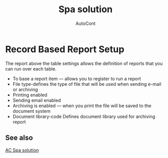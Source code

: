 ﻿---
    title: "Spa solution"
    author: AutoCont
    ms.date: 04/30/2018
    ms.topic: article
    ms.prod: dynamics-nav-2017
    ms.contentlocale: en
    ms.lasthandoff: 04/30/2018
---

# Record Based Report Setup

The report above the table settings allows the definition of reports that you can run over each table. 
-	To base a report item — allows you to register to run a report
-	File type-defines the type of file that will be used when sending e-mail or archiving
-	Printing enabled
-	Sending email enabled
-	Archiving is enabled — when you print the file will be saved to the document system
-	Document library-code Defines document library used for archiving report 



## <a name="see-also"></a>See also
[AC Spa solution](ac-spa-solution.md)